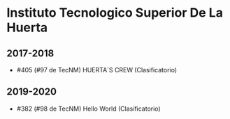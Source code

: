 # Instituto Tecnologico Superior De La Huerta

## 2017-2018

- #405 (#97 de TecNM) HUERTA´S CREW (Clasificatorio)

## 2019-2020

- #382 (#98 de TecNM) Hello World (Clasificatorio)


